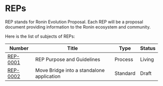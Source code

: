 # REPs

REP stands for Ronin Evolution Proposal. Each REP will be a proposal document providing information to the Ronin ecosystem and community.

Here is the list of subjects of REPs:

| Number                  | Title                                                      | Type      | Status  |
| ----------------------- | ---------------------------------------------------------- | --------- | ------- |
| [REP-0001](REP-0001.md) | REP Purpose and Guidelines                                 | Process   | Living  |
| [REP-0002](REP-0002.md) | Move Bridge into a standalone application                  | Standard  | Draft   |
